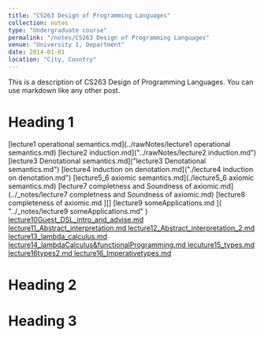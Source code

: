 ```yaml
---
title: "CS263 Design of Programming Languages"
collection: notes
type: "Undergraduate course"
permalink: "/notes/CS263 Design of Programming Languages"
venue: "University 1, Department"
date: 2014-01-01
location: "City, Country"
---
```


This is a description of CS263 Design of Programming Languages. You can use markdown like any other post.

Heading 1
======
[lecture1 operational semantics.md](../rawNotes/lecture1 operational semantics.md)
[lecture2 induction.md]("../rawNotes/lecture2 induction.md")
[lecture3 Denotational semantics.md]("lecture3 Denotational semantics.md")
[lecture4 induction on denotation.md]("./lecture4 induction on denotation.md")
[lecture5_6 axiomic semantics.md](./lecture5_6 axiomic semantics.md)
[lecture7 completness and Soundness of axiomic.md](../_notes/lecture7 completness and Soundness of axiomic.md)
[lecture8 completeness of axiomic.md                 ][]
[lecture9 someApplications.md                        ](  "../_notes/lecture9 someApplications.md"                      )
[lecture10Guest_DSL_intro_and_advise.md              ](  lecture10Guest_DSL_intro_and_advise.md            )
[lecture11_Abstract_interpretation.md                ](  lecture11_Abstract_interpretation.md              )
[lecture12_Abstract_interpretation_2.md              ](  lecture12_Abstract_interpretation_2.md            )
[lecture13_lambda_calculus.md                        ](  lecture13_lambda_calculus.md                      )
[lecture14_lambdaCalculus&functionalProgramming.md   ](  lecture14_lambdaCalculus&functionalProgramming.md )
[lecuture15_types.md                                 ](  lecuture15_types.md                               )
[lecture16types2.md                                  ](  lecture16types2.md                                )
[lecture16_Imperativetypes.md                        ](  lecture16_Imperativetypes.md                      )

Heading 2
======

Heading 3
======